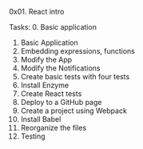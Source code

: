0x01. React intro

Tasks:
0. Basic application
1. Basic Application
2. Embedding expressions, functions
3. Modify the App
4. Modify the Notifications
5. Create basic tests with four tests
6. Install Enzyme
7. Create React tests
8. Deploy to a GitHub page
9. Create a project using Webpack
10. Install Babel
11. Reorganize the files
12. Testing
